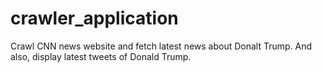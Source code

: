 # crawler_application
Crawl CNN news website and fetch latest news about Donalt Trump. And also, display latest tweets of Donald Trump.
